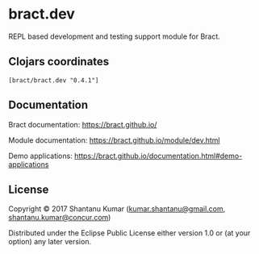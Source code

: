 # bract.dev

REPL based development and testing support module for Bract.


## Clojars coordinates

`[bract/bract.dev "0.4.1"]`


## Documentation

Bract documentation: https://bract.github.io/

Module documentation: https://bract.github.io/module/dev.html

Demo applications: https://bract.github.io/documentation.html#demo-applications


## License

Copyright © 2017 Shantanu Kumar (kumar.shantanu@gmail.com, shantanu.kumar@concur.com)

Distributed under the Eclipse Public License either version 1.0 or (at
your option) any later version.
